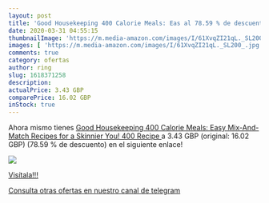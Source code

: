 ```yaml
---
layout: post
title: 'Good Housekeeping 400 Calorie Meals: Eas al 78.59 % de descuento'
date: 2020-03-31 04:55:15
thumbnailImage: 'https://m.media-amazon.com/images/I/61XvqZI21qL._SL200_.jpg'
images: [ 'https://m.media-amazon.com/images/I/61XvqZI21qL._SL200_.jpg' ]
comments: true
category: ofertas
author: ring
slug: 1618371258
description:
actualPrice: 3.43 GBP
comparePrice: 16.02 GBP
inStock: true
---
```


Ahora mismo tienes [Good Housekeeping 400 Calorie Meals: Easy Mix-And-Match Recipes for a Skinnier You!  400 Recipe ](https://www.amazon.com/dp/1618371258/?tag=redken08-20) a 3.43 GBP (original: 16.02 GBP) (78.59 %  de descuento) en el siguiente enlace!

[![](https://m.media-amazon.com/images/I/61XvqZI21qL._SL200_.jpg)](https://www.amazon.com/dp/1618371258/?tag=redken08-20)

[Visítala!!!](https://www.amazon.com/dp/1618371258/?tag=redken08-20)

[Consulta otras ofertas en nuestro canal de telegram](https://t.me/s/ofertas25)
